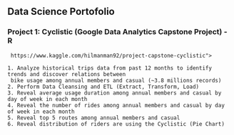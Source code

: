 ## Data Science Portofolio

### Project 1: Cyclistic (Google Data Analytics Capstone Project) - R
     
     https://www.kaggle.com/hilmanman92/project-capstone-cyclistic">
 
    1. Analyze historical trips data from past 12 months to identify trends and discover relations between
     bike usage among annual members and casual (~3.8 millions records)
    2. Perform Data Cleansing and ETL (Extract, Transform, Load)
    3. Reveal average usage duration among annual members and casual by day of week in each month
    4. Reveal the number of rides among annual members and casual by day of week in each month
    5. Reveal top 5 routes among annual members and casual
    6. Reveal distribution of riders are using the Cyclistic (Pie Chart)
